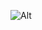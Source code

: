![Alt](https://repobeats.axiom.co/api/embed/2f4af7c1ad805f01ba89599133ac5ec76c5e173a.svg "Repobeats analytics image")
